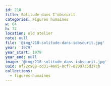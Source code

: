 ```yaml
---
id: 218
title: Solitude dans I'obscurit
categories: Figures humaines
w: 64
h: 72
location: old atelier
note: null
file: '@img/218-solitude-dans-iobscurit.jpg'
year: '1979'
year_start: 1979
year_end: null
image: '@img/218-solitude-dans-iobscurit.jpg'
uuid: 0f72c988-cd31-4a65-8cf7-0209735d37cb
collections:
  - figures-humaines
---
```


